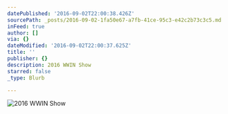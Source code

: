 ```yaml
---
datePublished: '2016-09-02T22:00:38.426Z'
sourcePath: _posts/2016-09-02-1fa50e67-a7fb-41ce-95c3-e42c2b73c3c5.md
inFeed: true
author: []
via: {}
dateModified: '2016-09-02T22:00:37.625Z'
title: ''
publisher: {}
description: 2016 WWIN Show
starred: false
_type: Blurb

---
```

![2016 WWIN Show](https://the-grid-user-content.s3-us-west-2.amazonaws.com/7cfd77b3-d886-41c5-b117-d35ec9fb84f5.jpg)